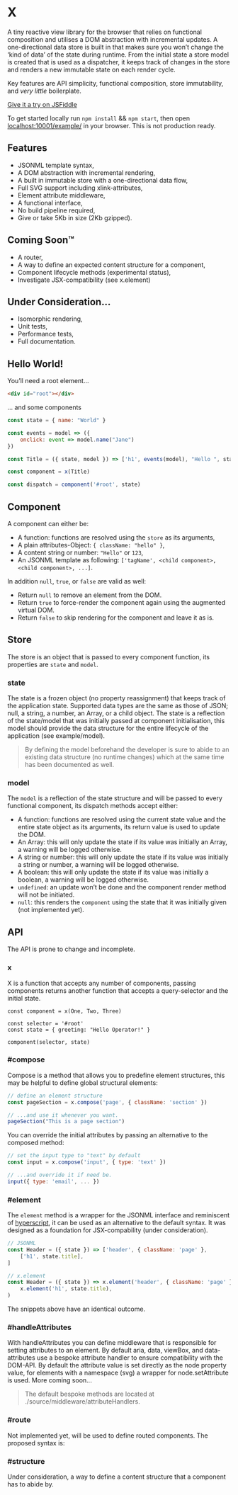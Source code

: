 # X

A tiny reactive view library for the browser that relies on functional composition and utilises a DOM abstraction with incremental updates. A one-directional data store is built in that makes sure you won’t change the ‘kind of data’ of the state during runtime. From the initial state a store model is created that is used as a dispatcher, it keeps track of changes in the store and renders a new immutable state on each render cycle.

Key features are API simplicity, functional composition, store immutability, and *very little* boilerplate. 

[Give it a try on JSFiddle](https://jsfiddle.net/s110ax9g/)

To get started locally run `npm install` && `npm start`, then open [localhost:10001/example/](http://localhost:10001/example/) in your browser. This is not production ready.

## Features
- JSONML template syntax,
- A DOM abstraction with incremental rendering,
- A built in immutable store with a one-directional data flow,
- Full SVG support including xlink-attributes,
- Element attribute middleware,
- A functional interface,
- No build pipeline required,
- Give or take 5Kb in size (2Kb gzipped).

## Coming Soon™
- A router,
- A way to define an expected content structure for a component,
- Component lifecycle methods (experimental status),
- Investigate JSX-compatibility (see x.element)

## Under Consideration...
- Isomorphic rendering,
- Unit tests,
- Performance tests,
- Full documentation.


## Hello World!

You’ll need a root element...
```html
<div id="root"></div>
```
... and some components
```javascript
const state = { name: "World" }

const events = model => ({
	onclick: event => model.name("Jane")
})

const Title = ({ state, model }) => ['h1', events(model), "Hello ", state.name, "!"]

const component = x(Title)

const dispatch = component('#root', state)
```


## Component
A component can either be:
- A function: functions are resolved using the `store` as its arguments,
- A plain attributes-Object: `{ className: "hello" }`,
- A content string or number: `"Hello"` or `123`,
- An JSONML template as following: `['tagName', <child component>, <child component>, ...]`.

In addition `null`, `true`, or `false` are valid as well:
- Return `null` to remove an element from the DOM.
- Return `true` to force-render the component again using the augmented virtual DOM.
- Return `false` to skip rendering for the component and leave it as is.


## Store
The store is an object that is passed to every component function, its properties are `state` and `model`.

### state
The state is a frozen object (no property reassignment) that keeps track of the application state. Supported data types are the same as those of JSON; null, a string, a number, an Array, or a child object. The state is a reflection of the state/model that was initially passed at component initialisation, this model should provide the data structure for the entire lifecycle of the application (see example/model). 

> By defining the model beforehand the developer is sure to abide to an existing data structure (no runtime changes) which at the same time has been documented as well.

### model
The `model` is a reflection of the state structure and will be passed to every functional component, its dispatch methods accept either:
- A function: functions are resolved using the current state value and the entire state object as its arguments, its return value is used to update the DOM.
- An Array: this will only update the state if its value was initially an Array, a warning will be logged otherwise.
- A string or number: this will only update the state if its value was initially a string or number, a warning will be logged otherwise.
- A boolean: this will only update the state if its value was initially a boolean, a warning will be logged otherwise.
- `undefined`: an update won’t be done and the component render method will not be initiated.
- `null`: this renders the `component` using the state that it was initially given (not implemented yet).

## API

The API is prone to change and incomplete.

### x

X is a function that accepts any number of components, passing components returns another function that accepts a query-selector and the initial state.

```javasript
const component = x(One, Two, Three)

const selector = '#root'
const state = { greeting: "Hello Operator!" }

component(selector, state)
```

### #compose

Compose is a method that allows you to predefine element structures, this may be helpful to define global structural elements:

```javascript
// define an element structure
const pageSection = x.compose('page', { className: 'section' })

// ...and use it whenever you want.
pageSection("This is a page section")
```

You can override the initial attributes by passing an alternative to the composed method:

```javascript
// set the input type to "text" by default
const input = x.compose('input', { type: 'text' })

// ...and override it if need be.
input({ type: 'email', ... }) 
```

### #element
The `element` method is a wrapper for the JSONML interface and reminiscent of [hyperscript](https://github.com/dominictarr/hyperscript), it can be used as an alternative to the default syntax. It was designed as a foundation for JSX-compability (under consideration).

```javascript
// JSONML
const Header = ({ state }) => ['header', { className: 'page' },
	['h1', state.title],
]

// x.element
const Header = ({ state }) => x.element('header', { className: 'page' },
	x.element('h1', state.title),
)
```
The snippets above have an identical outcome.

### #handleAttributes
With handleAttributes you can define middleware that is responsible for setting attributes to an element. By default aria, data, viewBox, and data-attributes use a bespoke attribute handler to ensure compatibility with the DOM-API. By default the attribute value is set directly as the node property value, for elements with a namespace (svg) a wrapper for node.setAttribute is used. More coming soon...

> The default bespoke methods are located at ./source/middleware/attributeHandlers.

### #route
Not implemented yet, will be used to define routed components. The proposed syntax is:

### #structure
Under consideration, a way to define a content structure that a component has to abide by.

